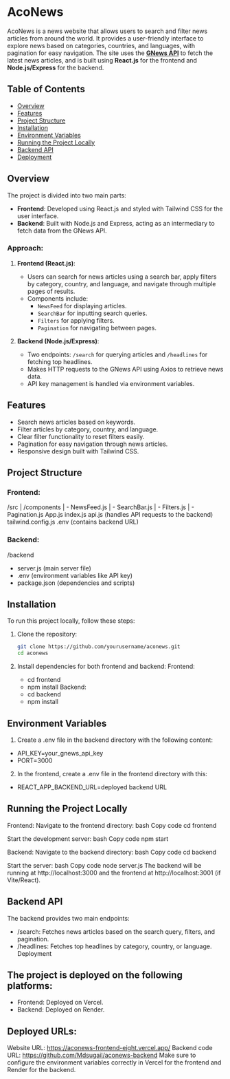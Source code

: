 # AcoNews

AcoNews is a news website that allows users to search and filter news articles from around the world. It provides a user-friendly interface to explore news based on categories, countries, and languages, with pagination for easy navigation. The site uses the **[GNews API](https://gnews.io/)** to fetch the latest news articles, and is built using **React.js** for the frontend and **Node.js/Express** for the backend.

## Table of Contents

- [Overview](#overview)
- [Features](#features)
- [Project Structure](#project-structure)
- [Installation](#installation)
- [Environment Variables](#environment-variables)
- [Running the Project Locally](#running-the-project-locally)
- [Backend API](#backend-api)
- [Deployment](#deployment)

## Overview

The project is divided into two main parts:

- **Frontend**: Developed using React.js and styled with Tailwind CSS for the user interface.
- **Backend**: Built with Node.js and Express, acting as an intermediary to fetch data from the GNews API.

### Approach:

1. **Frontend (React.js)**: 
   - Users can search for news articles using a search bar, apply filters by category, country, and language, and navigate through multiple pages of results.
   - Components include:
     - `NewsFeed` for displaying articles.
     - `SearchBar` for inputting search queries.
     - `Filters` for applying filters.
     - `Pagination` for navigating between pages.
   
2. **Backend (Node.js/Express)**:
   - Two endpoints: `/search` for querying articles and `/headlines` for fetching top headlines.
   - Makes HTTP requests to the GNews API using Axios to retrieve news data.
   - API key management is handled via environment variables.

## Features

- Search news articles based on keywords.
- Filter articles by category, country, and language.
- Clear filter functionality to reset filters easily.
- Pagination for easy navigation through news articles.
- Responsive design built with Tailwind CSS.

## Project Structure

### Frontend:
/src
  | /components 
  |   - NewsFeed.js
  |   - SearchBar.js
  |   - Filters.js
  |   - Pagination.js
App.js
index.js
api.js (handles API requests to the backend)
tailwind.config.js
.env (contains backend URL)


### Backend:
/backend
- server.js (main server file)
- .env (environment variables like API key)
- package.json (dependencies and scripts)
 
## Installation

To run this project locally, follow these steps:

1. Clone the repository:

   ```bash
   git clone https://github.com/yourusername/aconews.git
   cd aconews
2. Install dependencies for both frontend and backend:
   Frontend:
    - cd frontend
    - npm install
   Backend:
    - cd backend
    - npm install
      
## Environment Variables
1. Create a .env file in the backend directory with the following content:
- API_KEY=your_gnews_api_key
- PORT=3000
2. In the frontend, create a .env file in the frontend directory with this:
 - REACT_APP_BACKEND_URL=deployed backend URL

## Running the Project Locally
Frontend:
Navigate to the frontend directory:
bash
Copy code
cd frontend

Start the development server:
bash
Copy code
npm start

Backend:
Navigate to the backend directory:
bash
Copy code
cd backend

Start the server:
bash
Copy code
node server.js
The backend will be running at http://localhost:3000 and the frontend at http://localhost:3001 (if Vite/React).

## Backend API
The backend provides two main endpoints:

- /search: Fetches news articles based on the search query, filters, and pagination.
- /headlines: Fetches top headlines by category, country, or language.
Deployment

## The project is deployed on the following platforms:
  - Frontend: Deployed on Vercel.
  - Backend: Deployed on Render.
    
## Deployed URLs:
Website URL: https://aconews-frontend-eight.vercel.app/
Backend code URL: https://github.com/Mdsugail/aconews-backend
Make sure to configure the environment variables correctly in Vercel for the frontend and Render for the backend.
